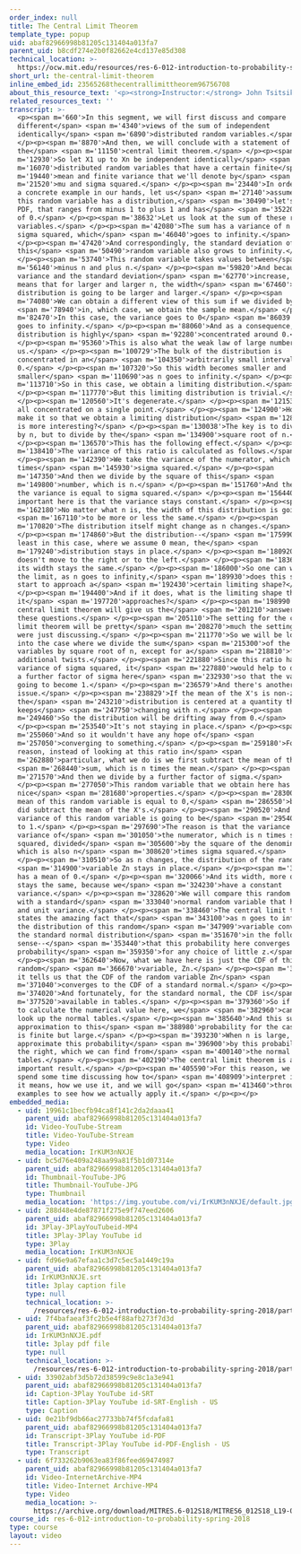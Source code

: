 ```yaml
---
order_index: null
title: The Central Limit Theorem
template_type: popup
uid: abaf82966998b81205c131404a013fa7
parent_uid: b8cdf274e2b0f82662e4cd137e85d308
technical_location: >-
  https://ocw.mit.edu/resources/res-6-012-introduction-to-probability-spring-2018/part-ii-inference-limit-theorems/the-central-limit-theorem
short_url: the-central-limit-theorem
inline_embed_id: 23565268thecentrallimittheorem96756708
about_this_resource_text: '<p><strong>Instructor:</strong> John Tsitsiklis</p>'
related_resources_text: ''
transcript: >-
  <p><span m='660'>In this segment, we will first discuss and compare
  different</span> <span m='4340'>views of the sum of independent
  identically</span> <span m='6890'>distributed random variables.</span>
  </p><p><span m='8870'>And then, we will conclude with a statement of
  the</span> <span m='11150'>central limit theorem.</span> </p><p><span
  m='12930'>So let X1 up to Xn be independent identically</span> <span
  m='16070'>distributed random variables that have a certain finite</span> <span
  m='19440'>mean and finite variance that we'll denote by</span> <span
  m='21520'>mu and sigma squared.</span> </p><p><span m='23440'>In order to have
  a concrete example in our hands, let us</span> <span m='27140'>assume that
  this random variable has a distribution,</span> <span m='30490'>let's say, a
  PDF, that ranges from minus 1 to plus 1 and has</span> <span m='35220'>a mean
  of 0.</span> </p><p><span m='38632'>Let us look at the sum of these random
  variables.</span> </p><p><span m='42080'>The sum has a variance of n times
  sigma squared, which</span> <span m='46040'>goes to infinity.</span>
  </p><p><span m='47420'>And correspondingly, the standard deviation of
  this</span> <span m='50490'>random variable also grows to infinity.</span>
  </p><p><span m='53740'>This random variable takes values between</span> <span
  m='56140'>minus n and plus n.</span> </p><p><span m='59820'>And because the
  variance and the standard deviation</span> <span m='62770'>increase, this
  means that for larger and larger n, the width</span> <span m='67460'>of this
  distribution is going to be larger and larger.</span> </p><p><span
  m='74080'>We can obtain a different view of this sum if we divided by n</span>
  <span m='78940'>in, which case, we obtain the sample mean.</span> </p><p><span
  m='82470'>In this case, the variance goes to 0</span> <span m='86039'>as n
  goes to infinity.</span> </p><p><span m='88060'>And as a consequence, the
  distribution is highly</span> <span m='92280'>concentrated around 0.</span>
  </p><p><span m='95360'>This is also what the weak law of large numbers tells
  us.</span> </p><p><span m='100729'>The bulk of the distribution is
  concentrated in an</span> <span m='104350'>arbitrarily small interval around
  0.</span> </p><p><span m='107320'>So this width becomes smaller and
  smaller</span> <span m='110690'>as n goes to infinity.</span> </p><p><span
  m='113710'>So in this case, we obtain a limiting distribution.</span>
  </p><p><span m='117770'>But this limiting distribution is trivial.</span>
  </p><p><span m='120560'>It's degenerate.</span> </p><p><span m='121530'>It's
  all concentrated on a single point.</span> </p><p><span m='124900'>How can we
  make it so that we obtain a limiting distribution</span> <span m='128250'>that
  is more interesting?</span> </p><p><span m='130038'>The key is to divide not
  by n, but to divide by the</span> <span m='134900'>square root of n.</span>
  </p><p><span m='136570'>This has the following effect.</span> </p><p><span
  m='138410'>The variance of this ratio is calculated as follows.</span>
  </p><p><span m='142390'>We take the variance of the numerator, which is n
  times</span> <span m='145930'>sigma squared.</span> </p><p><span
  m='147350'>And then we divide by the square of this</span> <span
  m='149800'>number, which is n.</span> </p><p><span m='151760'>And therefore,
  the variance is equal to sigma squared.</span> </p><p><span m='156440'>What's
  important here is that the variance stays constant.</span> </p><p><span
  m='162180'>No matter what n is, the width of this distribution is going</span>
  <span m='167110'>to be more or less the same.</span> </p><p><span
  m='170820'>The distribution itself might change as n changes.</span>
  </p><p><span m='174860'>But the distribution--</span> <span m='175990'>at
  least in this case, where we assume 0 mean, the</span> <span
  m='179240'>distribution stays in place.</span> </p><p><span m='180920'>It
  doesn't move to the right or to the left.</span> </p><p><span m='183640'>And
  its width stays the same.</span> </p><p><span m='186000'>So one can wonder, in
  the limit, as n goes to infinity,</span> <span m='189930'>does this shape
  start to approach a</span> <span m='192430'>certain limiting shape?</span>
  </p><p><span m='194400'>And if it does, what is the limiting shape that
  it</span> <span m='197720'>approaches?</span> </p><p><span m='198990'>The
  central limit theorem will give us the</span> <span m='201210'>answers to
  these questions.</span> </p><p><span m='205110'>The setting for the central
  limit theorem will be pretty</span> <span m='208270'>much the setting that we
  were just discussing.</span> </p><p><span m='211770'>So we will be looking
  into the case where we divide the sum</span> <span m='215300'>of the random
  variables by square root of n, except for a</span> <span m='218810'>few
  additional twists.</span> </p><p><span m='221880'>Since this ratio has a
  variance of sigma squared, it</span> <span m='227880'>would help to divide by
  a further factor of sigma here</span> <span m='232930'>so that the variance is
  going to become 1.</span> </p><p><span m='236579'>And there's another
  issue.</span> </p><p><span m='238829'>If the mean of the X's is non-zero, then
  the</span> <span m='243210'>distribution is centered at a quantity that
  keeps</span> <span m='247750'>changing with n.</span> </p><p><span
  m='249460'>So the distribution will be drifting away from 0.</span>
  </p><p><span m='253540'>It's not staying in place.</span> </p><p><span
  m='255060'>And so it wouldn't have any hope of</span> <span
  m='257050'>converging to something.</span> </p><p><span m='259180'>For this
  reason, instead of looking at this ratio in</span> <span
  m='262880'>particular, what we do is we first subtract the mean of the</span>
  <span m='268440'>sum, which is n times the mean.</span> </p><p><span
  m='271570'>And then we divide by a further factor of sigma.</span>
  </p><p><span m='277050'>This random variable that we obtain here has
  nice</span> <span m='281680'>properties.</span> </p><p><span m='283000'>The
  mean of this random variable is equal to 0,</span> <span m='286550'>because we
  did subtract the mean of the X's.</span> </p><p><span m='290520'>And the
  variance of this random variable is going to be</span> <span m='295409'>equal
  to 1.</span> </p><p><span m='297690'>The reason is that the variance is the
  variance of</span> <span m='301050'>the numerator, which is n times sigma
  squared, divided</span> <span m='305600'>by the square of the denominator,
  which is also n</span> <span m='308620'>times sigma squared.</span>
  </p><p><span m='310510'>So as n changes, the distribution of the random</span>
  <span m='314900'>variable Zn stays in place.</span> </p><p><span m='318360'>It
  has a mean of 0.</span> </p><p><span m='320066'>And its width, more or less,
  stays the same, because we</span> <span m='324230'>have a constant
  variance.</span> </p><p><span m='328620'>We will compare this random variable
  with a standard</span> <span m='333040'>normal random variable that has 0 mean
  and unit variance.</span> </p><p><span m='338460'>The central limit theorem
  states the amazing fact that</span> <span m='343100'>as n goes to infinity,
  the distribution of this random</span> <span m='347909'>variable converges to
  the standard normal distribution</span> <span m='351670'>in the following
  sense--</span> <span m='353440'>that this probability here converges to that
  probability</span> <span m='359350'>for any choice of little z.</span>
  </p><p><span m='362640'>Now, what we have here is just the CDF of this
  random</span> <span m='366670'>variable, Zn.</span> </p><p><span m='367930'>So
  it tells us that the CDF of the random variable Zn</span> <span
  m='371040'>converges to the CDF of a standard normal.</span> </p><p><span
  m='374020'>And fortunately, for the standard normal, the CDF is</span> <span
  m='377520'>available in tables.</span> </p><p><span m='379360'>So if we needed
  to calculate the numerical value here, we</span> <span m='382960'>can just
  look up the normal tables.</span> </p><p><span m='385640'>And this suggests an
  approximation to this</span> <span m='388980'>probability for the case where n
  is finite but large.</span> </p><p><span m='393230'>When n is large, we can
  approximate this probability</span> <span m='396900'>by this probability on
  the right, which we can find from</span> <span m='400140'>the normal
  tables.</span> </p><p><span m='402190'>The central limit theorem is a very
  important result.</span> </p><p><span m='405590'>For this reason, we will
  spend some time discussing how to</span> <span m='408909'>interpret it, what
  it means, how we use it, and we will go</span> <span m='413460'>through a few
  examples to see how we actually apply it.</span> </p><p></p>
embedded_media:
  - uid: 19961c1becfb94ca8f141c2da2daaa41
    parent_uid: abaf82966998b81205c131404a013fa7
    id: Video-YouTube-Stream
    title: Video-YouTube-Stream
    type: Video
    media_location: IrKUM3nNXJE
  - uid: bc5d76e409a248aa99a81f5b1d07314e
    parent_uid: abaf82966998b81205c131404a013fa7
    id: Thumbnail-YouTube-JPG
    title: Thumbnail-YouTube-JPG
    type: Thumbnail
    media_location: 'https://img.youtube.com/vi/IrKUM3nNXJE/default.jpg'
  - uid: 288d48e4de87871f275e9f747eed2606
    parent_uid: abaf82966998b81205c131404a013fa7
    id: 3Play-3PlayYouTubeid-MP4
    title: 3Play-3Play YouTube id
    type: 3Play
    media_location: IrKUM3nNXJE
  - uid: fd96e9a67efaa1c3d7c5ec5a1449c19a
    parent_uid: abaf82966998b81205c131404a013fa7
    id: IrKUM3nNXJE.srt
    title: 3play caption file
    type: null
    technical_location: >-
      /resources/res-6-012-introduction-to-probability-spring-2018/part-ii-inference-limit-theorems/the-central-limit-theorem/IrKUM3nNXJE.srt
  - uid: 7f4bafaeaf3fc2b5e4f88afb273f7d3d
    parent_uid: abaf82966998b81205c131404a013fa7
    id: IrKUM3nNXJE.pdf
    title: 3play pdf file
    type: null
    technical_location: >-
      /resources/res-6-012-introduction-to-probability-spring-2018/part-ii-inference-limit-theorems/the-central-limit-theorem/IrKUM3nNXJE.pdf
  - uid: 33902abf3d5b72d38599c9e8c1a3e941
    parent_uid: abaf82966998b81205c131404a013fa7
    id: Caption-3Play YouTube id-SRT
    title: Caption-3Play YouTube id-SRT-English - US
    type: Caption
  - uid: 0e21bf9db66ac27733bb74f5fcdafa81
    parent_uid: abaf82966998b81205c131404a013fa7
    id: Transcript-3Play YouTube id-PDF
    title: Transcript-3Play YouTube id-PDF-English - US
    type: Transcript
  - uid: 6f733262b9063ea83f86feed69474987
    parent_uid: abaf82966998b81205c131404a013fa7
    id: Video-InternetArchive-MP4
    title: Video-Internet Archive-MP4
    type: Video
    media_location: >-
      https://archive.org/download/MITRES.6-012S18/MITRES6_012S18_L19-02_300k.mp4
course_id: res-6-012-introduction-to-probability-spring-2018
type: course
layout: video
---
```

